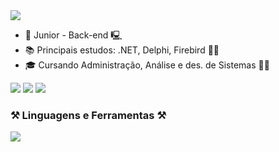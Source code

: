 <img src="https://readme-typing-svg.herokuapp.com/?font=Righteous&size=20&center=false&vCenter=true&width=500&height=70&duration=3500&lines=👾+olá!+me+chamo+Jenifer!👾;" />

- 💼 Junior - Back-end 🖳 
- 📚 Principais estudos: .NET, Delphi, Firebird 👩‍🏫
- 🎓 Cursando Administração, Análise e des. de Sistemas 👩‍🎓

<div> 
  <a href="https://www.instagram.com/_jeni__artes/?hl=pt-br" target="_blank"><img src="https://img.shields.io/badge/-Instagram-%23E4405F?style=for-the-badge&logo=instagram&logoColor=white" target="_blank"></a>
  <a href = "mailto:jeniferlmattes@gmail.com"><img src="https://img.shields.io/badge/-Gmail-%23333?style=for-the-badge&logo=gmail&logoColor=white" target="_blank"></a>
  <a href="www.linkedin.com/in/jenifer-mattes-b04829228" target="_blank"><img src="https://img.shields.io/badge/-LinkedIn-%230077B5?style=for-the-badge&logo=linkedin&logoColor=white" target="_blank"></a> 
</div>

<h3>⚒️ Linguagens e Ferramentas ⚒️</h3>

<div>
  <img src="https://skillicons.dev/icons?i=html,css,js,figma,java,cs,dotnet" />
  <img scr="https://i.makeagif.com/media/9-09-2015/uBGr-4.gif">
</div>
